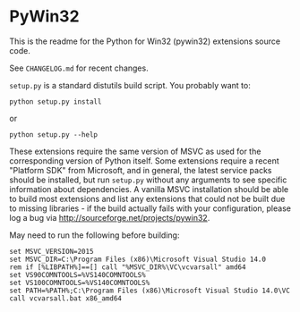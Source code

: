 # PyWin32

This is the readme for the Python for Win32 (pywin32) extensions source code.

See `CHANGELOG.md` for recent changes.

`setup.py` is a standard distutils build script.  You probably want to:

    python setup.py install

or

    python setup.py --help

These extensions require the same version of MSVC as used for the
corresponding version of Python itself.  Some extensions require a recent
"Platform SDK"  from Microsoft, and in general, the latest service packs
should be  installed, but run `setup.py` without any arguments to see
specific information about dependencies.  A vanilla MSVC installation should
be able to build most extensions and list any extensions that could not be
built due to missing libraries - if the build actually fails with your
configuration, please log a bug via http://sourceforge.net/projects/pywin32.

May need to run the following before building:

    set MSVC_VERSION=2015
    set MSVC_DIR=C:\Program Files (x86)\Microsoft Visual Studio 14.0
    rem if [%LIBPATH%]==[] call "%MSVC_DIR%\VC\vcvarsall" amd64
    set VS90COMNTOOLS=%VS140COMNTOOLS%
    set VS100COMNTOOLS=%VS140COMNTOOLS%
    set PATH=%PATH%;C:\Program Files (x86)\Microsoft Visual Studio 14.0\VC
    call vcvarsall.bat x86_amd64
